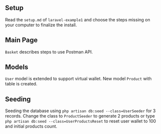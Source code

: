 ## Setup

Read the `setup.md` of `laravel-example1` and choose the steps missing on your computer to finalize the install.  

## Main Page

`Basket` describes steps to use Postman API.  

## Models

`User` model is extended to support virtual wallet. New model `Product` with table is created.  

## Seeding

Seeding the database using `php artisan db:seed --class=UserSeeder` for 3 records. Change the class to `ProductSeeder` to generate 2 products or type `php artisan db:seed --class=UserProductsReset` to reset user wallet to 100 and initial products count.  

